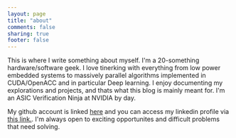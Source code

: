 ```yaml
---
layout: page
title: "about"
comments: false
sharing: true
footer: false
---
```

This is where I write something about myself. I'm a 20-something hardware/software geek. I love tinerking with everything from low power embedded systems to massively parallel algorithms implemented in CUDA/OpenACC and in particular Deep learning. I enjoy documenting my explorations and projects, and thats what this blog is mainly meant for. I'm an ASIC Verification Ninja at NVIDIA by day.

My github account is linked [here](https://github.com/kmmankad) and you can access my linkedin profile via [this link.](https://in.linkedin.com/in/kartik-mankad-ba3b9231). I'm always open to exciting opportunites and difficult problems that need solving.
